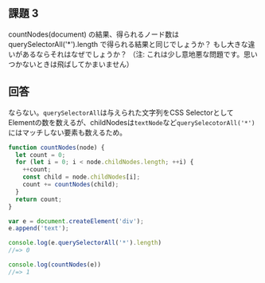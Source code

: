 ## 課題 3

countNodes(document) の結果、得られるノード数は querySelectorAll('*').length で得られる結果と同じでしょうか？ もし大きな違いがあるならそれはなぜでしょうか？ （注: これは少し意地悪な問題です。思いつかないときは飛ばしてかまいません）

## 回答

ならない。`querySelectorAll`は与えられた文字列をCSS SelectorとしてElementの数を数えるが、childNodesは`textNode`など`querySelecotorAll('*')`にはマッチしない要素も数えるため。

```js
function countNodes(node) {
  let count = 0;
  for (let i = 0; i < node.childNodes.length; ++i) {
    ++count;
    const child = node.childNodes[i];
    count += countNodes(child);
  }
  return count;
}

var e = document.createElement('div');
e.append('text');

console.log(e.querySelectorAll('*').length)
//=> 0

console.log(countNodes(e))
//=> 1
```
